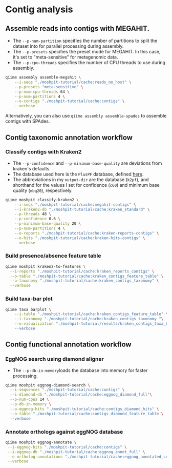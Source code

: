# Contig analysis

## Assemble reads into contigs with MEGAHIT.
- The `--p-num-partition` specifies the number of partitions to split the dataset into for parallel processing during assembly.
- The `--p-presets` specifies the preset mode for MEGAHIT. In this case, it's set to "meta-sensitive" for metagenomic data.
- The `--p-cpu-threads` specifies the number of CPU threads to use during assembly. 
```bash
qiime assembly assemble-megahit \
    --i-seqs "./moshpit-tutorial/cache:reads_no_host" \
    --p-presets "meta-sensitive" \
    --p-num-cpu-threads 64 \
    --p-num-partitions 4 \
    --o-contigs "./moshpit-tutorial/cache:contigs" \
    --verbose
```
Alternatively, you can also use `qiime assembly assemble-spades` to assemble contigs with SPAdes.

## Contig taxonomic annotation workflow

### Classify contigs with Kraken2
- The `--p-confidence` and `--p-minimum-base-quality` are deviations from kraken's defaults.
- The database used here is the `PlusPF` database, defined [here](https://benlangmead.github.io/aws-indexes/k2).
- The abbreviations in my `output-dir` are the database (`k2pf`), and shorthand for the values I set for confidence (`c60`) and minimum base quality (`mbq20`), respectively.
```bash
qiime moshpit classify-kraken2 \
    --i-seqs "./moshpit-tutorial/cache:megahit-contigs" \
    --i-kraken2-db "./moshpit-tutorial/cache:kraken_standard" \
    --p-threads 48 \
    --p-confidence 0.6 \
    --p-minimum-base-quality 20 \
    --p-num-partitions 4 \
    --o-reports "./moshpit-tutorial/cache:kraken-reports-contigs" \
    --o-hits "./moshpit-tutorial/cache:kraken-hits-contigs" \
    --verbose
```

### Build presence/absence feature table
```bash
qiime moshpit kraken2-to-features \
  --i-reports "./moshpit-tutorial/cache:kraken_reports_contigs" \
  --o-table "./moshpit-tutorial/cache:kraken_contigs_feature_table" \
  --o-taxonomy "./moshpit-tutorial/cache:kraken_contigs_taxonomy" \
  --verbose
```

### Build taxa-bar plot
```bash
qiime taxa barplot \
    --i-table "./moshpit-tutorial/cache:kraken_contigs_feature_table" \
    --i-taxonomy "./moshpit-tutorial/cache:kraken_contigs_taxonomy "\
    --o-visualization "./moshpit-tutorial/results/kraken_contigs_taxa_barplot.qzv \
    --verbose
```

## Contig functional annotation workflow

### EggNOG search using diamond aligner
- The `--p-db-in-memory`loads the database into memory for faster processing.
```bash
qiime moshpit eggnog-diamond-search \
  --i-sequences "./moshpit-tutorial/cache:contigs" \
  --i-diamond-db "./moshpit-tutorial/cache:eggnog_diamond_full"\
  --p-num-cpus 14 \
  --p-db-in-memory \
  --o-eggnog-hits "./moshpit-tutorial/cache:contigs_diamond_hits" \
  --o-table "./moshpit-tutorial/cache:contigs_diamond_feature_table \
  --verbose
```
### Annotate orthologs against eggNOG database
```bash
qiime moshpit eggnog-annotate \
 --i-eggnog-hits "./moshpit-tutorial/cache:contigs" \
 --i-eggnog-db "./moshpit-tutorial/cache:eggnog_annot_full" \
 --o-ortholog-annotations "./moshpit-tutorial/cache:eggnog_annotated_contigs" \
 --verbose
```

